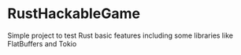 # RustHackableGame
Simple project to test Rust basic features including some libraries like FlatBuffers and Tokio
